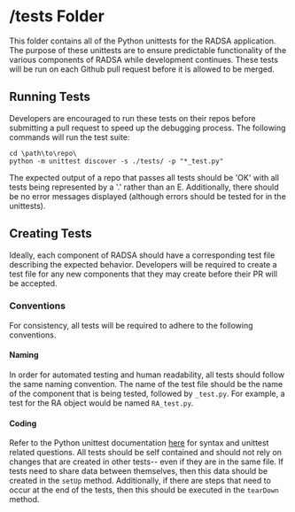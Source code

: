 # /tests Folder
This folder contains all of the Python unittests for the RADSA application. The purpose of these unittests are to ensure predictable functionality of the various components of RADSA while development continues. These tests will be run on each Github pull request before it is allowed to be merged.

## Running Tests

Developers are encouraged to run these tests on their repos before submitting a pull request to speed up the debugging process. The following commands will run the test suite:

```
cd \path\to\repo\
python -m unittest discover -s ./tests/ -p "*_test.py"
```

The expected output of a repo that passes all tests should be 'OK' with all tests being represented by a '.' rather than an E. Additionally, there should be no error messages displayed (although errors should be tested for in the unittests).

## Creating Tests

Ideally, each component of RADSA should have a corresponding test file describing the expected behavior. Developers will be required to create a test file for any new components that they may create before their PR will be accepted.

### Conventions

For consistency, all tests will be required to adhere to the following conventions.

#### Naming

In order for automated testing and human readability, all tests should follow the same naming convention. The name of the test file should be the name of the component that is being tested, followed by `_test.py`. For example, a test for the RA object would be named `RA_test.py`.

#### Coding

Refer to the Python unittest documentation [here](https://docs.python.org/3/library/unittest.html) for syntax and unittest related questions. All tests should be self contained and should not rely on changes that are created in other tests-- even if they are in the same file. If tests need to share data between themselves, then this data should be created in the `setUp` method. Additionally, if there are steps that need to occur at the end of the tests, then this should be executed in the `tearDown` method.
